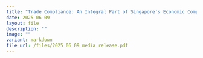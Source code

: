 ```yaml
---
title: "Trade Compliance: An Integral Part of Singapore’s Economic Competitiveness"
date: 2025-06-09
layout: file
description: ""
image: ""
variant: markdown
file_url: /files/2025_06_09_media_release.pdf
---
```

